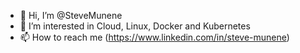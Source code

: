 - 👋 Hi, I’m @SteveMunene
- 👀 I’m interested in Cloud, Linux, Docker and Kubernetes
- 📫 How to reach me (https://www.linkedin.com/in/steve-munene)
<!---
SteveMunene/SteveMunene is a ✨ special ✨ repository because its `README.md` (this file) appears on your GitHub profile.
You can click the Preview link to take a look at your changes.
--->
